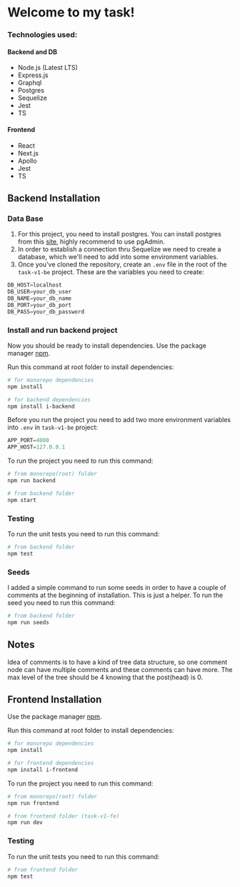 # Welcome to my task!

### Technologies used:

#### Backend and DB
- Node.js (Latest LTS)
- Express.js
- Graphql
- Postgres
- Sequelize
- Jest
- TS

#### Frontend
- React
- Next.js
- Apollo
- Jest
- TS

## Backend Installation

### Data Base

1. For this project, you need to install postgres. You can install postgres from this [site](https://www.enterprisedb.com/downloads/postgres-postgresql-downloads), highly recommend to use pgAdmin.
2. In order to establish a connection thru Sequelize we need to create a database, which we'll need to add into some environment variables.
3. Once you've cloned the repository, create an `.env` file in the root of the `task-v1-be` project. These are the variables you need to create:
```javascript
DB_HOST=localhost
DB_USER=your_db_user
DB_NAME=your_db_name
DB_PORT=your_db_port
DB_PASS=your_db_password
```

### Install and run backend project

Now you should be ready to install dependencies. Use the package manager [npm](https://docs.npmjs.com/).

Run this command at root folder to install dependencies:

```bash
# for monorepo dependencies
npm install

# for backend dependencies
npm install i-backend
```

Before you run the project you need to add two more environment variables into `.env` in `task-v1-be` project:

```javascript
APP_PORT=4000
APP_HOST=127.0.0.1
```

To run the project you need to run this command:

```bash
# from monorepo(root) folder
npm run backend

# from backend folder
npm start
```

### Testing
To run the unit tests you need to run this command:

```bash
# from backend folder
npm test
```

### Seeds
I added a simple command to run some seeds in order to have a couple of comments at the beginning of installation. This is just a helper. To run the seed you need to run this command:

```bash
# from backend folder
npm run seeds
```

## Notes

Idea of comments is to have a kind of tree data structure, so one comment node can have multiple comments and these comments can have more. The max level of the tree should be 4 knowing that the post(head) is 0.


## Frontend Installation


Use the package manager [npm](https://docs.npmjs.com/).

Run this command at root folder to install dependencies:

```bash
# for monorepo dependencies
npm install

# for frontend dependencies
npm install i-frontend
```

To run the project you need to run this command:
```bash
# from monorepo(root) folder
npm run frontend

# from frontend folder (task-v1-fe)
npm run dev
```

### Testing
To run the unit tests you need to run this command:

```bash
# from frontend folder
npm test
```
